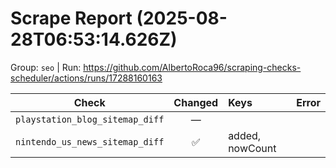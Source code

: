 # Scrape Report (2025-08-28T06:53:14.626Z)

Group: `seo`  |  Run: https://github.com/AlbertoRoca96/scraping-checks-scheduler/actions/runs/17288160163

| Check | Changed | Keys | Error |
|---|:---:|:--|:--|
| `playstation_blog_sitemap_diff` | — |  |  |
| `nintendo_us_news_sitemap_diff` | ✅ | added, nowCount |  |
